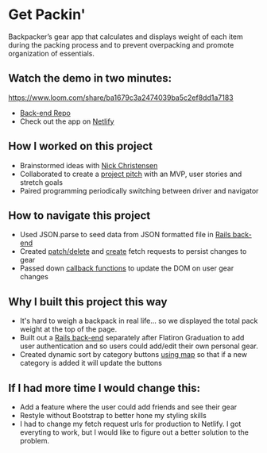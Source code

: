 # Get Packin'
Backpacker’s gear app that calculates and displays  weight of each item during the packing process and to prevent overpacking and promote organization of essentials.

## Watch the demo in two minutes:
https://www.loom.com/share/ba1679c3a2474039ba5c2ef8dd1a7183

- [Back-end Repo](https://github.com/davidrobertregan/get-packin-api)
- Check out the app on [Netlify](https://get-packin.netlify.app/)

## How I worked on this project
- Brainstormed ideas with [Nick Christensen](https://github.com/nickachristensen)
- Collaborated to create a [project pitch](https://docs.google.com/document/d/1T0DlTqXA3o3Mdvr1SAlwWu4Nb-EzY7bMlrgBX3IOZ1I/edit?usp=sharing) with an MVP, user stories and stretch goals
- Paired programming periodically switching between driver and navigator

## How to navigate this project
- Used JSON.parse to seed data from JSON formatted file in [Rails back-end](https://github.com/davidrobertregan/get-packin-api)
- Created [patch/delete](/my-app/src/GearCard.js) and [create](/my-app/src/AddGearForm.js) fetch requests to persist changes to gear
- Passed down [callback functions](/my-app/src/GearContainer.js) to update the DOM on user gear changes

## Why I built this project this way
- It's hard to weigh a backpack in real life... so we displayed the total pack weight at the top of the page.
- Built out a [Rails back-end](https://github.com/davidrobertregan/get-packin-api) separately after Flatiron Graduation to add user authentication and so users could add/edit their own personal gear.
- Created dynamic sort by category buttons [using map](/my-app/src/SortGear.js) so that if a new category is added it will update the buttons

## If I had more time I would change this: 
- Add a feature where the user could add friends and see their gear
- Restyle without Bootstrap to better hone my styling skills
- I had to change my fetch request urls for production to Netlify. I got everyting to work, but I would like to figure out a better solution to the problem.
